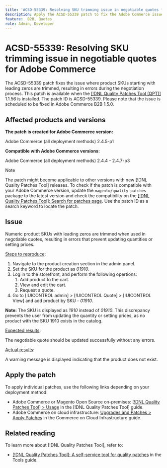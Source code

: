 ```yaml
---
title: 'ACSD-55339: Resolving SKU trimming issue in negotiable quotes for Adobe Commerce'
description: Apply the ACSD-55339 patch to fix the Adobe Commerce issue where product SKUs starting with leading zeros are trimmed, resulting in errors during the negotiation process.
feature:  B2B, Quotes
role: Admin, Developer
---
```

# ACSD-55339: Resolving SKU trimming issue in negotiable quotes for Adobe Commerce

The ACSD-55339 patch fixes the issue where product SKUs starting with leading zeros are trimmed, resulting in errors during the negotiation process. This patch is available when the [[!DNL Quality Patches Tool (QPT)]](/help/tools/quality-patches-tool/quality-patches-tool-to-self-serve-quality-patches.md) 1.1.56 is installed. The patch ID is ACSD-55339. Please note that the issue is scheduled to be fixed in Adobe Commerce B2B 1.5.0.

## Affected products and versions

**The patch is created for Adobe Commerce version:**

Adobe Commerce (all deployment methods) 2.4.5-p1

**Compatible with Adobe Commerce versions:**

Adobe Commerce (all deployment methods) 2.4.4 - 2.4.7-p3

>[!NOTE]
>
>The patch might become applicable to other versions with new [!DNL Quality Patches Tool] releases. To check if the patch is compatible with your Adobe Commerce version, update the `magento/quality-patches` package to the latest version and check the compatibility on the [[!DNL Quality Patches Tool]: Search for patches page](https://experienceleague.adobe.com/tools/commerce-quality-patches/index.html). Use the patch ID as a search keyword to locate the patch.

## Issue

Numeric product SKUs with leading zeros are trimmed when used in negotiable quotes, resulting in errors that prevent updating quantities or setting prices.

<u>Steps to reproduce</u>:

1. Navigate to the product creation section in the admin panel.
1. Set the SKU for the product as *01910*.
1. Log in to the storefront, and perform the following opertions:
    1. Add product to the cart.
    1. View and edit the cart.
    1. Request a quote.
1. Go to [!UICONTROL admin] >  [!UICONTROL Quote] > [!UICONTROL View] and add product by SKU - *01910*.

**Note:** The SKU is displayed as *1910* instead of *01910*. This discrepancy prevents the user from updating the quantity or setting prices, as no product with the SKU 1910 exists in the catalog.

<u>Expected results</u>:

The negotiable quote should be updated successfully without any errors.

<u>Actual results</u>:

A warning message is displayed indicating that the product does not exist.

## Apply the patch

To apply individual patches, use the following links depending on your deployment method:

* Adobe Commerce or Magento Open Source on-premises: [[!DNL Quality Patches Tool] > Usage](/help/tools/quality-patches-tool/usage.md) in the [!DNL Quality Patches Tool] guide.
* Adobe Commerce on cloud infrastructure: [Upgrades and Patches > Apply Patches](https://experienceleague.adobe.com/docs/commerce-cloud-service/user-guide/develop/upgrade/apply-patches.html) in the Commerce on Cloud Infrastructure guide.


## Related reading

To learn more about [!DNL Quality Patches Tool], refer to:

* [[!DNL Quality Patches Tool]: A self-service tool for quality patches](/help/tools/quality-patches-tool/quality-patches-tool-to-self-serve-quality-patches.md) in the Tools guide.
